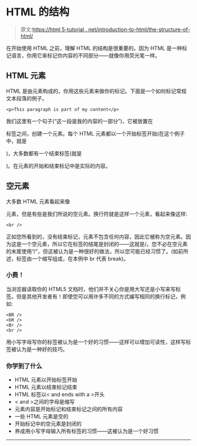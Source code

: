 # HTML 的结构

> 原文:[https://html 5-tutorial . net/introduction-to-html/the-structure-of-html/](https://html5-tutorial.net/introduction-to-html/the-structure-of-html/)

在开始使用 HTML 之前，理解 HTML 的结构是很重要的。因为 HTML 是一种标记语言，你用它来标记你内容的不同部分——就像你用荧光笔一样。

## HTML 元素

HTML 是由元素构成的，你用这些元素来做你的标记。下面是一个如何标记常规文本段落的例子。

```
<p>This paragraph is part of my content</p>
```

我们这里有一个句子(“这一段是我的内容的一部分”)，它被放置在

标签之间，创建一个元素。每个 HTML 元素都以一个开始标签开始(在这个例子中，就是

)，大多数都有一个结束标签(就是

)。在元素的开始和结束标记中是实际的内容。

## 空元素

<input type="hidden" name="IL_IN_ARTICLE">

大多数 HTML 元素看起来像

元素，但是有些是我们所说的空元素。换行符就是这样一个元素，看起来像这样:

```
<br />
```

正如您所看到的，没有结束标记，元素不包含任何内容，因此它被称为空元素。因为这是一个空元素，所以它在标签的结尾是封闭的——这就是/。您不必在空元素的末尾使用“/”，但这被认为是一种很好的做法，所以您可能已经习惯了。(如前所述，标签由一个缩写组成，在本例中 br 代表 break)。

### 小费！

当浏览器读取你的 HTML5 文档时，他们并不关心你是用大写还是小写来写标签。但是其他开发者有！即使您可以用许多不同的方式编写相同的换行标记，例如:

```
<BR />
<bR />
<Br />
<br />
```

用小写字母写你的标签被认为是一个好的习惯——这样可以增加可读性，这样写标签被认为是一种好的技巧。

### 你学到了什么

*   HTML 元素以开始标签开始
*   HTML 元素以结束标记结束
*   HTML 标签以< and ends with a >开头
*   < and >之间的字母是缩写
*   元素内容是开始标记和结束标记之间的所有内容
*   一些 HTML 元素是空的
*   开始标记中的空元素是封闭的
*   养成用小写字母输入所有标签的习惯——这被认为是一个好习惯

* * *